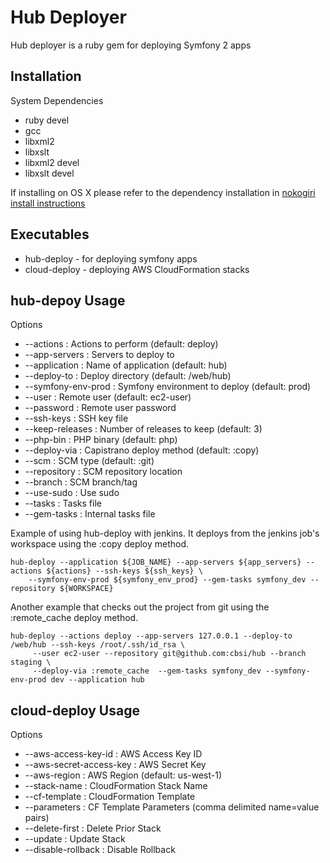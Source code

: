 Hub Deployer
============
Hub deployer is a ruby gem for deploying Symfony 2 apps

Installation
--------
System Dependencies

 * ruby devel
 * gcc
 * libxml2
 * libxslt
 * libxml2 devel
 * libxslt devel

If installing on OS X please refer to the dependency installation in [nokogiri install instructions](http://nokogiri.org/tutorials/installing_nokogiri.html)

Executables
------

 * hub-deploy - for deploying symfony apps
 * cloud-deploy - deploying AWS CloudFormation stacks

hub-depoy Usage
-------
Options

 * --actions : Actions to perform (default: deploy)
 * --app-servers : Servers to deploy to
 * --application : Name of application (default: hub)
 * --deploy-to : Deploy directory (default: /web/hub)
 * --symfony-env-prod : Symfony environment to deploy (default: prod)
 * --user : Remote user (default: ec2-user)
 * --password : Remote user password
 * --ssh-keys : SSH key file
 * --keep-releases : Number of releases to keep (default: 3)
 * --php-bin : PHP binary (default: php)
 * --deploy-via : Capistrano deploy method (default: :copy)
 * --scm : SCM type (default: :git)
 * --repository : SCM repository location
 * --branch : SCM branch/tag
 * --use-sudo : Use sudo
 * --tasks : Tasks file
 * --gem-tasks : Internal tasks file

Example of using hub-deploy with jenkins. It deploys from the jenkins job's workspace using the :copy deploy method.

    hub-deploy --application ${JOB_NAME} --app-servers ${app_servers} --actions ${actions} --ssh-keys ${ssh_keys} \
        --symfony-env-prod ${symfony_env_prod} --gem-tasks symfony_dev --repository ${WORKSPACE}

Another example that checks out the project from git using the :remote_cache deploy method.

    hub-deploy --actions deploy --app-servers 127.0.0.1 --deploy-to /web/hub --ssh-keys /root/.ssh/id_rsa \
         --user ec2-user --repository git@github.com:cbsi/hub --branch staging \
         --deploy-via :remote_cache  --gem-tasks symfony_dev --symfony-env-prod dev --application hub

cloud-deploy Usage
-------
Options

 * --aws-access-key-id : AWS Access Key ID
 * --aws-secret-access-key : AWS Secret Key
 * --aws-region : AWS Region (default: us-west-1)
 * --stack-name : CloudFormation Stack Name
 * --cf-template : CloudFormation Template
 * --parameters : CF Template Parameters (comma delimited name=value pairs)
 * --delete-first : Delete Prior Stack
 * --update : Update Stack
 * --disable-rollback : Disable Rollback











